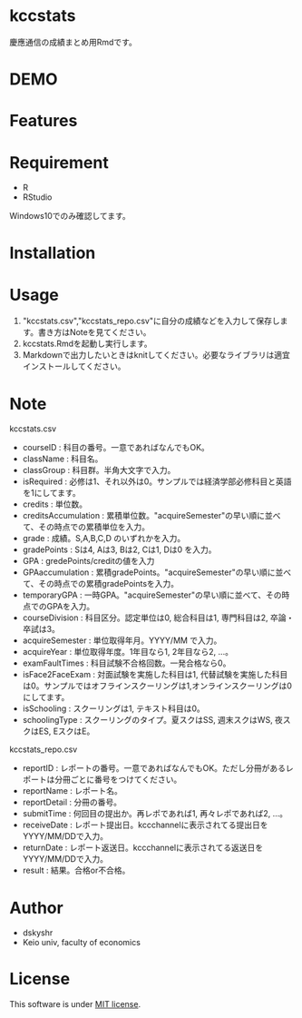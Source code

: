 # kccstats
 
慶應通信の成績まとめ用Rmdです。

# DEMO

# Features
 
# Requirement
 
* R
* RStudio
 
Windows10でのみ確認してます。

# Installation
 
# Usage
 
1. "kccstats.csv","kccstats_repo.csv"に自分の成績などを入力して保存します。書き方はNoteを見てください。
2. kccstats.Rmdを起動し実行します。
3. Markdownで出力したいときはknitしてください。必要なライブラリは適宜インストールしてください。

# Note

kccstats.csv
* courseID : 科目の番号。一意であればなんでもOK。
* className : 科目名。
* classGroup : 科目群。半角大文字で入力。
* isRequired : 必修は1、それ以外は0。サンプルでは経済学部必修科目と英語を1にしてます。
* credits : 単位数。
* creditsAccumulation : 累積単位数。"acquireSemester"の早い順に並べて、その時点での累積単位を入力。
* grade	: 成績。S,A,B,C,D のいずれかを入力。
* gradePoints : Sは4, Aは3, Bは2, Cは1, Dは0 を入力。
* GPA : gredePoints/creditの値を入力
* GPAaccumulation :  累積gradePoints。"acquireSemester"の早い順に並べて、その時点での累積gradePointsを入力。
* temporaryGPA :  一時GPA。"acquireSemester"の早い順に並べて、その時点でのGPAを入力。
* courseDivision : 科目区分。認定単位は0, 総合科目は1, 専門科目は2, 卒論・卒試は3。
* acquireSemester	: 単位取得年月。YYYY/MM で入力。
* acquireYear : 単位取得年度。1年目なら1, 2年目なら2, ...。
* examFaultTimes : 科目試験不合格回数。一発合格なら0。
* isFace2FaceExam : 対面試験を実施した科目は1, 代替試験を実施した科目は0。サンプルではオフラインスクーリングは1,オンラインスクーリングは0にしてます。
* isSchooling : スクーリングは1, テキスト科目は0。
* schoolingType : スクーリングのタイプ。夏スクはSS, 週末スクはWS, 夜スクはES, EスクはE。

kccstats_repo.csv
* reportID : レポートの番号。一意であればなんでもOK。ただし分冊があるレポートは分冊ごとに番号をつけてください。
* reportName : レポート名。
* reportDetail : 分冊の番号。
* submitTime : 何回目の提出か。再レポであれば1, 再々レポであれば2, ...。
* receiveDate : レポート提出日。kccchannelに表示されてる提出日をYYYY/MM/DDで入力。
* returnDate : レポート返送日。kccchannelに表示されてる返送日をYYYY/MM/DDで入力。
* result : 結果。合格or不合格。

# Author
 
* dskyshr
* Keio univ, faculty of economics

# License
 
This software is under [MIT license](https://en.wikipedia.org/wiki/MIT_License).
